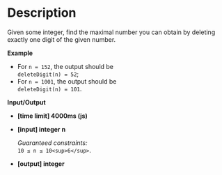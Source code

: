 # Description
Given some integer, find the maximal number you can obtain by deleting exactly one digit of the given number.

**Example**

*   For `n = 152`, the output should be  
    `deleteDigit(n) = 52`;
*   For `n = 1001`, the output should be  
    `deleteDigit(n) = 101`.

**Input/Output**

*   **[time limit] 4000ms (js)**

*   **[input] integer n**

    _Guaranteed constraints:_  
    `10 ≤ n ≤ 10<sup>6</sup>`.

*   **[output] integer**